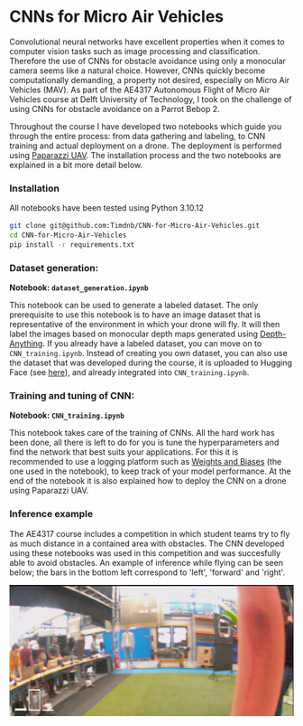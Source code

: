 # CNNs for Micro Air Vehicles
Convolutional neural networks have excellent properties when it comes to computer vision tasks such as image processing and classification. Therefore the use of CNNs for obstacle avoidance using only a monocular camera seems like a natural choice. However, CNNs quickly become computationally demanding, a property not desired, especially on Micro Air Vehicles (MAV). As part of the AE4317 Autonomous Flight of Micro Air Vehicles course at Delft University of Technology, I took on the challenge of using CNNs for obstacle avoidance on a Parrot Bebop 2.

Throughout the course I have developed two notebooks which guide you through the entire process: from data gathering and labeling, to CNN training and actual deployment on a drone. The deployment is performed using [Paparazzi UAV](https://github.com/paparazzi/paparazzi). The installation process and the two notebooks are explained in a bit more detail below.

### Installation
All notebooks have been tested using Python 3.10.12
```bash
git clone git@github.com:Timdnb/CNN-for-Micro-Air-Vehicles.git
cd CNN-for-Micro-Air-Vehicles
pip install -r requirements.txt
```

### Dataset generation:
**Notebook: `dataset_generation.ipynb`**

This notebook can be used to generate a labeled dataset. The only prerequisite to use this notebook is to have an image dataset that is representative of the environment in which your drone will fly. It will then label the images based on monocular depth maps generated using [Depth-Anything](https://github.com/LiheYoung/Depth-Anything). If you already have a labeled dataset, you can move on to `CNN_training.ipynb`. Instead of creating you own dataset, you can also use the dataset that was developed during the course, it is uploaded to Hugging Face (see [here](https://huggingface.co/datasets/Timdb/AE4317-cyberzoo-tudelft)), and already integrated into `CNN_training.ipynb`.

### Training and tuning of CNN:
**Notebook: `CNN_training.ipynb`**

This notebook takes care of the training of CNNs. All the hard work has been done, all there is left to do for you is tune the hyperparameters and find the network that best suits your applications. For this it is recommended to use a logging platform such as [Weights and Biases](https://wandb.ai/site) (the one used in the notebook), to keep track of your model performance. At the end of the notebook it is also explained how to deploy the CNN on a drone using Paparazzi UAV.

### Inference example
The AE4317 course includes a competition in which student teams try to fly as much distance in a contained area with obstacles. The CNN developed using these notebooks was used in this competition and was succesfully able to avoid obstacles. An example of inference while flying can be seen below; the bars in the bottom left correspond to 'left', 'forward' and 'right'.

![Inference](assets/inference_example.jpg)
